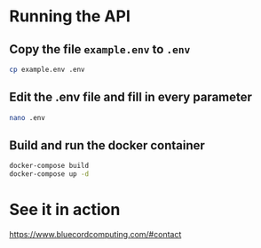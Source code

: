 # Running the API

## Copy the file `example.env` to `.env`
```bash
cp example.env .env
```
## Edit the .env file and fill in every parameter
```bash
nano .env
```

## Build and run the docker container
```bash
docker-compose build
docker-compose up -d
```

# See it in action
https://www.bluecordcomputing.com/#contact
